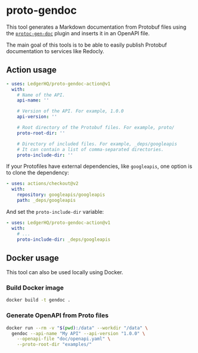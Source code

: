 # proto-gendoc

This tool generates a Markdown documentation from Protobuf files using the
[`protoc-gen-doc`](https://github.com/pseudomuto/protoc-gen-doc) plugin and
inserts it in an OpenAPI file.

The main goal of this tools is to be able to easily publish Protobuf
documentation to services like Redocly.

## Action usage

```yaml
- uses: LedgerHQ/proto-gendoc-action@v1
  with:
    # Name of the API.
    api-name: ''

    # Version of the API. For example, 1.0.0
    api-version: ''

    # Root directory of the Protobuf files. For example, proto/
    proto-root-dir: ''

    # Directory of included files. For example, _deps/googleapis
    # It can contain a list of comma-separated directories.
    proto-include-dir: ''
```

If your Protofiles have external dependencies, like `googleapis`, one option is
to clone the dependency:

```yaml
- uses: actions/checkout@v2
  with:
    repository: googleapis/googleapis
    path: _deps/googleapis
```

And set the `proto-include-dir` variable:

```yaml
- uses: LedgerHQ/proto-gendoc-action@v1
  with:
    # ...
    proto-include-dir: _deps/googleapis
```

## Docker usage

This tool can also be used locally using Docker.

### Build Docker image

```bash
docker build -t gendoc .
```

### Generate OpenAPI from Proto files

```bash
docker run --rm -v "$(pwd):/data" --workdir "/data" \
  gendoc --api-name "My API" --api-version "1.0.0" \
    --openapi-file "doc/openapi.yaml" \
    --proto-root-dir "examples/"
```
